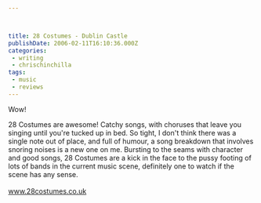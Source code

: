 ```yaml
---



title: 28 Costumes - Dublin Castle
publishDate: 2006-02-11T16:10:36.000Z
categories:
 - writing
 - chrischinchilla
tags: 
 - music 
 - reviews
---
```


Wow!

28 Costumes are awesome! Catchy songs, with choruses that leave you singing until you're tucked up in bed. So tight, I don't think there was a single note out of place, and full of humour, a song breakdown that involves snoring noises is a new one on me. Bursting to the seams with character and good songs, 28 Costumes are a kick in the face to the pussy footing of lots of bands in the current music scene, definitely one to watch if the scene has any sense.<br><br><a href='https://www.28costumes.co.uk' target='_blank'>www.28costumes.co.uk</a>
